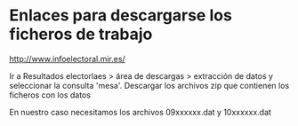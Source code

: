 Enlaces para descargarse los ficheros de trabajo
=========

http://www.infoelectoral.mir.es/

Ir a Resultados electorlaes > área de descargas > extracción de datos y seleccionar la consulta 'mesa'. Descargar los archivos zip que contienen los ficheros con los datos

En nuestro caso necesitamos los archivos 09xxxxxx.dat y 10xxxxxx.dat

